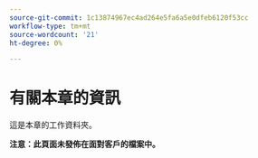 ```yaml
---
source-git-commit: 1c13874967ec4ad264e5fa6a5e0dfeb6120f53cc
workflow-type: tm+mt
source-wordcount: '21'
ht-degree: 0%

---
```

# 有關本章的資訊

這是本章的工作資料夾。

**注意：此頁面未發佈在面對客戶的檔案中。**
